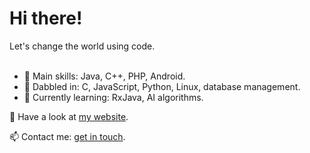 <h1>Hi there!</h1>
Let's change the world using code.
<br></br>

- 👀 Main skills: Java, C++, PHP, Android.
- 💞️ Dabbled in: C, JavaScript, Python, Linux, database management.
- 🌱 Currently learning: RxJava, AI algorithms.

👋 Have a look at [my website](https://moniqueaxt.github.io/).

📫 Contact me: [get in touch](mailto:contact@moniqueaxt.com).
